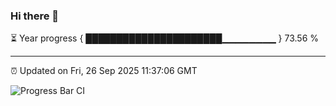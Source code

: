 ### Hi there 👋

⏳ Year progress { ██████████████████████▁▁▁▁▁▁▁▁ } 73.56 %

---

⏰ Updated on Fri, 26 Sep 2025 11:37:06 GMT

![Progress Bar CI](https://github.com/IshwaranRudhara/GIT-ACTION/workflows/Progress%20Bar%20CI/badge.svg)
